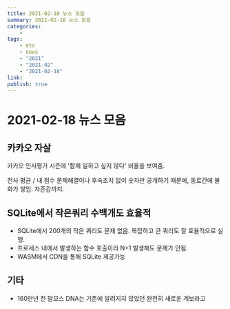 ```yaml
---
title: 2021-02-18 뉴스 모음
summary: 2021-02-18 뉴스 모음
categories:
    - 
tags:
    - etc
    - news
    - "2021"
    - "2021-02"
    - "2021-02-18"
link: 
publish: true
---
```


# 2021-02-18 뉴스 모음

## 카카오 자살

카카오 인사평가 시즌에 '함께 일하고 싶지 않다' 비율을 보여줌.

전사 평균 / 내 점수 문제해결이나 후속조치 없이 숫자만 공개하기 때문에, 동료간에 불화가 쌓임. 자존감까지.

## SQLite에서 작은쿼리 수백개도 효율적

- SQLite에서 200개의 작은 쿼리도 문제 없음. 복잡하고 큰 쿼리도 잘 효율적으로 실행.
- 프로세스 내에서 발생하는 함수 호출이라 N+1 발생해도 문제가 안됨.
- WASM에서 CDN을 통해 SQLite 제공가능

## 기타

- 160만년 전 맘모스 DNA는 기존에 알려지지 않았던 완전히 새로운 계보라고
